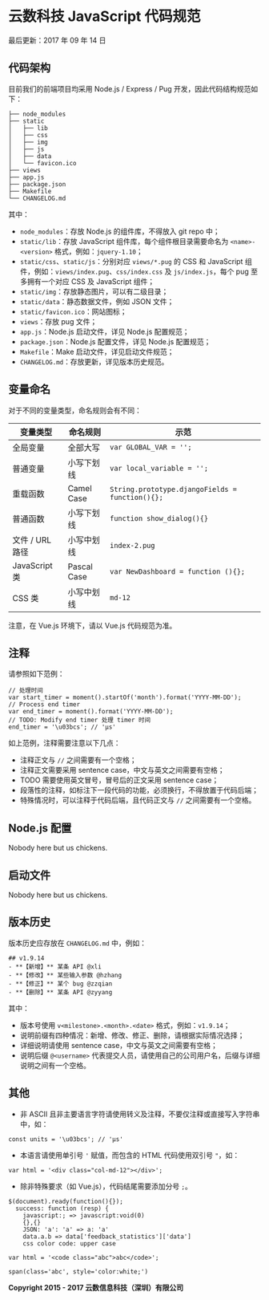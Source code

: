 # 云数科技 JavaScript 代码规范
最后更新：2017 年 09 年 14 日

## 代码架构
目前我们的前端项目均采用 Node.js / Express / Pug 开发，因此代码结构规范如下：
```
├── node_modules
├── static
│   ├── lib
│   ├── css
│   ├── img
│   ├── js
│   ├── data
│   └── favicon.ico
├── views
├── app.js
├── package.json
├── Makefile
└── CHANGELOG.md
```
其中：
- `node_modules`：存放 Node.js 的组件库，不得放入 git repo 中；
- `static/lib`：存放 JavaScript 组件库，每个组件根目录需要命名为 `<name>-<version>` 格式，例如：`jquery-1.10`；
- `static/css`、`static/js`：分别对应 `views/*.pug` 的 CSS 和 JavaScript 组件，例如：`views/index.pug`、`css/index.css` 及 `js/index.js`，每个 pug 至多拥有一个对应 CSS 及 JavaScript 组件； 
- `static/img`：存放静态图片，可以有二级目录；
- `static/data`：静态数据文件，例如 JSON 文件；
- `static/favicon.ico`：网站图标；
- `views`：存放 pug 文件；
- `app.js`：Node.js 启动文件，详见 Node.js 配置规范；
- `package.json`：Node.js 配置文件，详见 Node.js 配置规范；
- `Makefile`：Make 启动文件，详见启动文件规范；
- `CHANGELOG.md`：存放更新，详见版本历史规范。

##  变量命名
对于不同的变量类型，命名规则会有不同：

变量类型 | 命名规则 | 示范
--- | --- | ---
全局变量 | 全部大写 | `var GLOBAL_VAR = '';`
普通变量 | 小写下划线 | `var local_variable = '';`
重载函数 | Camel Case | `String.prototype.djangoFields = function(){};`
普通函数 | 小写下划线 | `function show_dialog(){}`
文件 / URL 路径 | 小写中划线 | `index-2.pug`
JavaScript 类 | Pascal Case | `var NewDashboard = function (){};`
CSS 类 | 小写中划线 | `md-12`

注意，在 Vue.js 环境下，请以 Vue.js 代码规范为准。

## 注释
请参照如下范例：
```
// 处理时间
var start_timer = moment().startOf('month').format('YYYY-MM-DD');
// Process end timer
var end_timer = moment().format('YYYY-MM-DD');
// TODO: Modify end timer 处理 timer 时间
end_timer = '\u03bcs'; // 'μs'
```
如上范例，注释需要注意以下几点：
- 注释正文与 `//` 之间需要有一个空格；
- 注释正文需要采用 sentence case，中文与英文之间需要有空格；
- TODO 需要使用英文冒号，冒号后的正文采用 sentence case；
- 段落性的注释，如标注下一段代码的功能，必须换行，不得放置于代码后端；
- 特殊情况时，可以注释于代码后端，且代码正文与 `//` 之间需要有一个空格。

## Node.js 配置
Nobody here but us chickens.

## 启动文件
Nobody here but us chickens.

## 版本历史
版本历史应存放在 `CHANGELOG.md` 中，例如：
```
## v1.9.14
- **【新增】** 某条 API @xli
- **【修改】** 某些输入参数 @hzhang
- **【修正】** 某个 bug @zzqian
- **【删除】** 某条 API @zyyang
```
其中：
- 版本号使用 `v<milestone>.<month>.<date>` 格式，例如：`v1.9.14`；
- 说明前缀有四种情况：新增、修改、修正、删除，请根据实际情况选择；
- 详细说明请使用 sentence case，中文与英文之间需要有空格；
- 说明后缀 `@<username>` 代表提交人员，请使用自己的公司用户名，后缀与详细说明之间有一个空格。
## 其他
- 非 ASCII 且非主要语言字符请使用转义及注释，不要仅注释或直接写入字符串中，如：
```
const units = '\u03bcs'; // 'μs'
```
- 本语言请使用单引号 `'` 赋值，而包含的 HTML 代码使用双引号 `"`，如：
```
var html = '<div class="col-md-12"></div>';
```
- 除非特殊要求（如 Vue.js），代码结尾需要添加分号 `;`。

```
$(document).ready(function(){});
  success: function (resp) {
    javascript:; => javascript:void(0)
    {},{} 
    JSON: 'a': 'a' => a: 'a'
    data.a.b => data['feedback_statistics']['data']
    css color code: upper case
```
```
var html = '<code class="abc">abc</code>';
```
```
span(class='abc', style='color:white;')
```

**Copyright 2015 - 2017 云数信息科技（深圳）有限公司**
